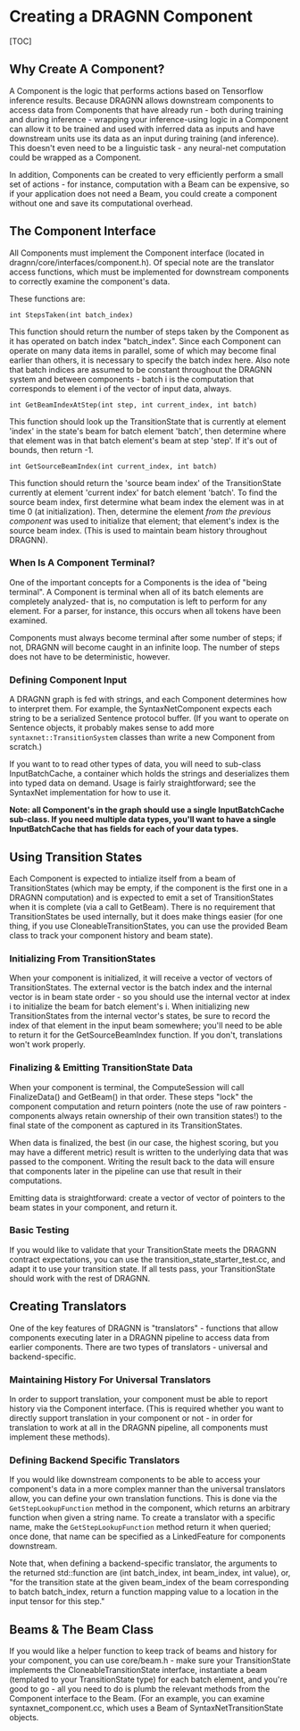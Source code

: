 # Creating a DRAGNN Component

[TOC]

## Why Create A Component?

A Component is the logic that performs actions based on Tensorflow inference
results. Because DRAGNN allows downstream components to access data from
Components that have already run - both during training and during inference -
wrapping your inference-using logic in a Component can allow it to be trained
and used with inferred data as inputs and have downstream units use its data as
an input during training (and inference). This doesn't even need to be a
linguistic task - any neural-net computation could be wrapped as a Component.

In addition, Components can be created to very efficiently perform a small set
of actions - for instance, computation with a Beam can be expensive, so if your
application does not need a Beam, you could create a component without one and
save its computational overhead.

## The Component Interface

All Components must implement the Component interface (located in
dragnn/core/interfaces/component.h). Of special note are the translator access
functions, which must be implemented for downstream components to correctly
examine the component's data.

These functions are:

```
int StepsTaken(int batch_index)
```

This function should return the number of steps taken by the Component as it has
operated on batch index "batch_index". Since each Component can operate on many
data items in parallel, some of which may become final earlier than others, it
is necessary to specify the batch index here. Also note that batch indices are
assumed to be constant throughout the DRAGNN system and between components -
batch i is the computation that corresponds to element i of the vector of input
data, always.

```
int GetBeamIndexAtStep(int step, int current_index, int batch)
```

This function should look up the TransitionState that is currently at element
'index' in the state's beam for batch element 'batch', then determine where that
element was in that batch element's beam at step 'step'. If it's out of bounds,
then return -1.

```
int GetSourceBeamIndex(int current_index, int batch)
```

This function should return the 'source beam index' of the TransitionState
currently at element 'current index' for batch element 'batch'. To find the
source beam index, first determine what beam index the element was in at time 0
(at initialization). Then, determine the element *from the previous component*
was used to initialize that element; that element's index is the source beam
index. (This is used to maintain beam history throughout DRAGNN).

### When Is A Component Terminal?

One of the important concepts for a Components is the idea of "being terminal".
A Component is terminal when all of its batch elements are completely analyzed-
that is, no computation is left to perform for any element. For a parser, for
instance, this occurs when all tokens have been examined.

Components must always become terminal after some number of steps; if not,
DRAGNN will become caught in an infinite loop. The number of steps does not have
to be deterministic, however.

### Defining Component Input

A DRAGNN graph is fed with strings, and each Component determines how to
interpret them. For example, the SyntaxNetComponent expects each string to be a
serialized Sentence protocol buffer. (If you want to operate on Sentence
objects, it probably makes sense to add more `syntaxnet::TransitionSystem`
classes than write a new Component from scratch.)

If you want to to read other types of data, you will need to sub-class
InputBatchCache, a container which holds the strings and deserializes them into
typed data on demand. Usage is fairly straightforward; see the SyntaxNet
implementation for how to use it.

**Note: all Component's in the graph should use a single InputBatchCache
sub-class. If you need multiple data types, you'll want to have a single
InputBatchCache that has fields for each of your data types.**

## Using Transition States

Each Component is expected to intialize itself from a beam of TransitionStates
(which may be empty, if the component is the first one in a DRAGNN computation)
and is expected to emit a set of TransitionStates when it is complete (via a
call to GetBeam). There is no requirement that TransitionStates be used
internally, but it does make things easier (for one thing, if you use
CloneableTransitionStates, you can use the provided Beam class to track your
component history and beam state).

### Initializing From TransitionStates

When your component is initialized, it will receive a vector of vectors of
TransitionStates. The external vector is the batch index and the internal vector
is in beam state order - so you should use the internal vector at index i to
initialize the beam for batch element's i. When initializing new
TransitionStates from the internal vector's states, be sure to record the index
of that element in the input beam somewhere; you'll need to be able to return it
for the GetSourceBeamIndex function. If you don't, translations won't work
properly.

### Finalizing & Emitting TransitionState Data

When your component is terminal, the ComputeSession will call FinalizeData() and
GetBeam() in that order. These steps "lock" the component computation and return
pointers (note the use of raw pointers - components always retain ownership of
their own transition states!) to the final state of the component as captured in
its TransitionStates.

When data is finalized, the best (in our case, the highest scoring, but you may
have a different metric) result is written to the underlying data that was
passed to the component. Writing the result back to the data will ensure that
components later in the pipeline can use that result in their computations.

Emitting data is straightforward: create a vector of vector of pointers to the
beam states in your component, and return it.

### Basic Testing

If you would like to validate that your TransitionState meets the DRAGNN
contract expectations, you can use the transition_state_starter_test.cc, and
adapt it to use your transition state. If all tests pass, your TransitionState
should work with the rest of DRAGNN.

## Creating Translators

One of the key features of DRAGNN is "translators" - functions that allow
components executing later in a DRAGNN pipeline to access data from earlier
components. There are two types of translators - universal and backend-specific.

### Maintaining History For Universal Translators

In order to support translation, your component must be able to report history
via the Component interface. (This is required whether you want to directly
support translation in your component or not - in order for translation to work
at all in the DRAGNN pipeline, all components must implement these methods).

### Defining Backend Specific Translators

If you would like downstream components to be able to access your component's
data in a more complex manner than the universal translators allow, you can
define your own translation functions. This is done via the
`GetStepLookupFunction` method in the component, which returns an arbitrary
function when given a string name. To create a translator with a specific name,
make the `GetStepLookupFunction` method return it when queried; once done, that
name can be specified as a LinkedFeature for components downstream.

Note that, when defining a backend-specific translator, the arguments to the
returned std::function are (int batch_index, int beam_index, int value), or,
"for the transition state at the given beam_index of the beam corresponding to
batch batch_index, return a function mapping value to a location in the input
tensor for this step."

## Beams & The Beam Class

If you would like a helper function to keep track of beams and history for your
component, you can use core/beam.h - make sure your TransitionState implements
the CloneableTransitionState interface, instantiate a beam (templated to your
TransitionState type) for each batch element, and you're good to go - all you
need to do is plumb the relevant methods from the Component interface to the
Beam. (For an example, you can examine syntaxnet_component.cc, which uses a Beam
of SyntaxNetTransitionState objects.
